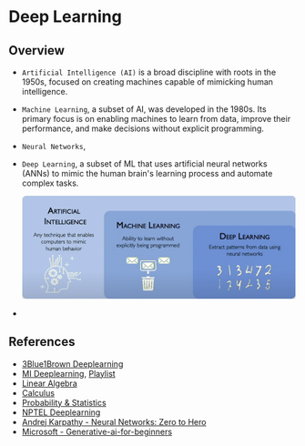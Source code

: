 # Deep Learning

## Overview
- `Artificial Intelligence (AI)` is a broad discipline with roots in the 1950s, focused on creating machines capable of mimicking human intelligence. 
- `Machine Learning`, a subset of AI, was developed in the 1980s. Its primary focus is on enabling machines to learn from data, improve their performance, and make decisions without explicit programming.
- `Neural Networks`, 
- `Deep Learning`, a subset of ML that uses artificial neural networks (ANNs) to mimic the human brain's learning process and automate complex tasks.
    
    ![](./00-images/Deeplearning.png)
- 


## References
- [3Blue1Brown Deeplearning](https://www.youtube.com/watch?v=aircAruvnKk&list=PLZHQObOWTQDNU6R1_67000Dx_ZCJB-3pi)
- [MI Deeplearning](http://introtodeeplearning.com/), [Playlist](https://www.youtube.com/watch?v=ErnWZxJovaM&list=PLtBw6njQRU-rwp5__7C0oIVt26ZgjG9NI&index=2)
- [Linear Algebra](https://www.youtube.com/watch?v=fNk_zzaMoSs&list=PLZHQObOWTQDPD3MizzM2xVFitgF8hE_ab)
- [Calculus](https://www.youtube.com/watch?v=WUvTyaaNkzM&list=PLZHQObOWTQDMsr9K-rj53DwVRMYO3t5Yr)
- [Probability & Statistics](https://www.youtube.com/watch?v=COI0BUmNHT8&list=PLyqSpQzTE6M_JcleDbrVyPnE0PixKs2JE)
- [NPTEL Deeplearning](https://www.youtube.com/watch?v=aPfkYu_qiF4&list=PLEAYkSg4uSQ1r-2XrJ_GBzzS6I-f8yfRU)
- [Andrej Karpathy - Neural Networks: Zero to Hero](https://www.youtube.com/playlist?list=PLAqhIrjkxbuWI23v9cThsA9GvCAUhRvKZ)
- [Microsoft - Generative-ai-for-beginners](https://github.com/microsoft/generative-ai-for-beginners?tab=readme-ov-file)